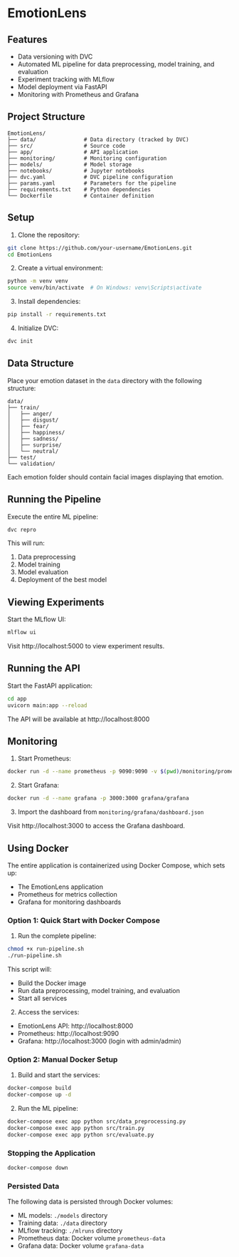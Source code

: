 # EmotionLens



## Features

- Data versioning with DVC
- Automated ML pipeline for data preprocessing, model training, and evaluation
- Experiment tracking with MLflow
- Model deployment via FastAPI
- Monitoring with Prometheus and Grafana

## Project Structure

```
EmotionLens/
├── data/               # Data directory (tracked by DVC)
├── src/                # Source code
├── app/                # API application
├── monitoring/         # Monitoring configuration
├── models/             # Model storage
├── notebooks/          # Jupyter notebooks
├── dvc.yaml            # DVC pipeline configuration
├── params.yaml         # Parameters for the pipeline
├── requirements.txt    # Python dependencies
└── Dockerfile          # Container definition
```

## Setup

1. Clone the repository:
```bash
git clone https://github.com/your-username/EmotionLens.git
cd EmotionLens
```

2. Create a virtual environment:
```bash
python -m venv venv
source venv/bin/activate  # On Windows: venv\Scripts\activate
```

3. Install dependencies:
```bash
pip install -r requirements.txt
```

4. Initialize DVC:
```bash
dvc init
```

## Data Structure

Place your emotion dataset in the `data` directory with the following structure:

```
data/
├── train/
│   ├── anger/
│   ├── disgust/
│   ├── fear/
│   ├── happiness/
│   ├── sadness/
│   ├── surprise/
│   └── neutral/
├── test/
└── validation/
```

Each emotion folder should contain facial images displaying that emotion.

## Running the Pipeline

Execute the entire ML pipeline:

```bash
dvc repro
```

This will run:
1. Data preprocessing
2. Model training
3. Model evaluation
4. Deployment of the best model

## Viewing Experiments

Start the MLflow UI:

```bash
mlflow ui
```

Visit http://localhost:5000 to view experiment results.

## Running the API

Start the FastAPI application:

```bash
cd app
uvicorn main:app --reload
```

The API will be available at http://localhost:8000

## Monitoring

1. Start Prometheus:
```bash
docker run -d --name prometheus -p 9090:9090 -v $(pwd)/monitoring/prometheus/prometheus.yml:/etc/prometheus/prometheus.yml prom/prometheus
```

2. Start Grafana:
```bash
docker run -d --name grafana -p 3000:3000 grafana/grafana
```

3. Import the dashboard from `monitoring/grafana/dashboard.json`

Visit http://localhost:3000 to access the Grafana dashboard.

## Using Docker

The entire application is containerized using Docker Compose, which sets up:
- The EmotionLens application
- Prometheus for metrics collection
- Grafana for monitoring dashboards

### Option 1: Quick Start with Docker Compose

1. Run the complete pipeline:
```bash
chmod +x run-pipeline.sh
./run-pipeline.sh
```

This script will:
- Build the Docker image
- Run data preprocessing, model training, and evaluation
- Start all services

2. Access the services:
- EmotionLens API: http://localhost:8000
- Prometheus: http://localhost:9090
- Grafana: http://localhost:3000 (login with admin/admin)

### Option 2: Manual Docker Setup

1. Build and start the services:
```bash
docker-compose build
docker-compose up -d
```

2. Run the ML pipeline:
```bash
docker-compose exec app python src/data_preprocessing.py
docker-compose exec app python src/train.py
docker-compose exec app python src/evaluate.py
```

### Stopping the Application

```bash
docker-compose down
```

### Persisted Data

The following data is persisted through Docker volumes:
- ML models: `./models` directory
- Training data: `./data` directory
- MLflow tracking: `./mlruns` directory
- Prometheus data: Docker volume `prometheus-data`
- Grafana data: Docker volume `grafana-data`